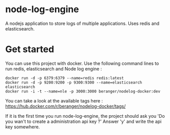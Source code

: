 # node-log-engine
A nodejs application to store logs of multiple applications. Uses redis and elasticsearch.

# Get started

You can use this project with docker. Use the following command lines to run redis, elasticsearch and Node log engine :

    docker run -d -p 6379:6379 --name=redis redis:latest
    docker run -d -p 9200:9200 -p 9300:9300 --name=elasticsearch elasticsearch
    docker run -i -t --name=nle -p 3000:3000 beranger/nodelog-docker:dev

You can take a look at the available tags here : https://hub.docker.com/r/beranger/nodelog-docker/tags/

If it is the first time you run node-log-engine, the project should ask you 'Do you wan't to create a administration api key ?'
Answer 'y' and write the api key somewhere.
